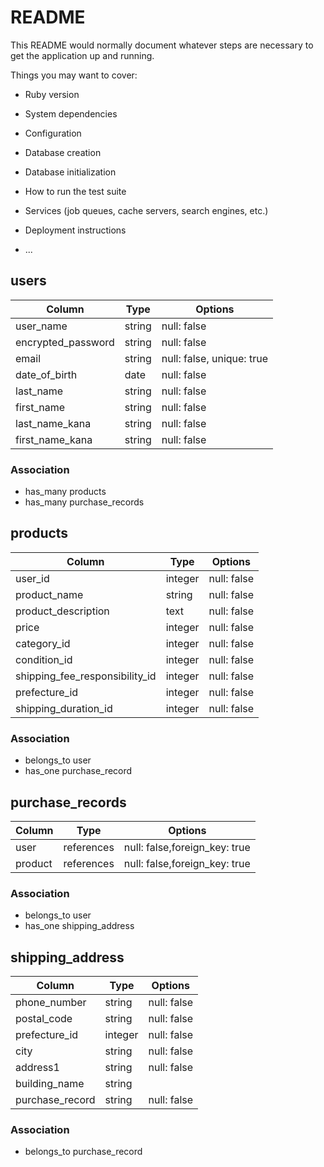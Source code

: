 # README

This README would normally document whatever steps are necessary to get the
application up and running.

Things you may want to cover:

* Ruby version

* System dependencies

* Configuration

* Database creation

* Database initialization

* How to run the test suite

* Services (job queues, cache servers, search engines, etc.)

* Deployment instructions

* ...


## users

| Column             | Type                | Options                   |
|--------------------|---------------------|---------------------------|
| user_name          | string              | null: false               |
| encrypted_password | string              | null: false               |
| email              | string              | null: false, unique: true |
| date_of_birth      | date                | null: false               |
| last_name          | string              | null: false               |
| first_name         | string              | null: false               |
| last_name_kana     | string              | null: false               |
| first_name_kana    | string              | null: false               |


### Association
* has_many products
* has_many purchase_records




## products

| Column                         | Type                | Options                           |
|--------------------------------|---------------------|-----------------------------------|
| user_id                        | integer             | null: false                       |
| product_name                   | string              | null: false                       |
| product_description            | text                | null: false                       |
| price                          | integer             | null: false                       |
| category_id                    | integer             | null: false                       |
| condition_id                   | integer             | null: false                       |
| shipping_fee_responsibility_id | integer             | null: false                       |
| prefecture_id                  | integer             | null: false                       |
| shipping_duration_id           | integer             | null: false                       |

### Association
* belongs_to user
* has_one purchase_record





## purchase_records

| Column                      | Type                | Options                          |
|-----------------------------|---------------------|----------------------------------|
| user                        | references          | null: false,foreign_key: true    |
| product                     | references          | null: false,foreign_key: true    |

### Association
* belongs_to user
* has_one shipping_address








## shipping_address

| Column                         | Type                | Options                                    |
|--------------------------------|---------------------|--------------------------------------------|
| phone_number                   | string              | null: false                                |
| postal_code                    | string              | null: false                                |
| prefecture_id                  | integer             | null: false                                |
| city                           | string              | null: false                                |
| address1                       | string              | null: false                                |
| building_name                  | string              |                                            |
| purchase_record                | string              | null: false                                |



### Association
* belongs_to purchase_record